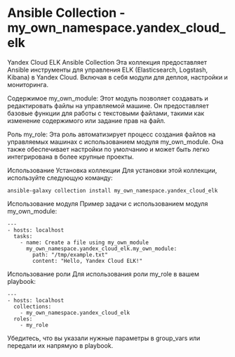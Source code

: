 # Ansible Collection - my_own_namespace.yandex_cloud_elk

Yandex Cloud ELK Ansible Collection
Эта коллекция предоставляет Ansible инструменты для управления ELK (Elasticsearch, Logstash, Kibana) в Yandex Cloud. Включая в себя модули для деплоя, настройки и мониторинга.

Содержимое
my_own_module: Этот модуль позволяет создавать и редактировать файлы на управляемой машине. Он предоставляет базовые функции для работы с текстовыми файлами, такими как изменение содержимого или задание прав на файл.

Роль my_role: Эта роль автоматизирует процесс создания файлов на управляемых машинах с использованием модуля my_own_module. Она также обеспечивает настройки по умолчанию и может быть легко интегрирована в более крупные проекты.

Использование
Установка коллекции
Для установки этой коллекции, используйте следующую команду:

```
ansible-galaxy collection install my_own_namespace.yandex_cloud_elk
```

Использование модуля
Пример задачи с использованием модуля my_own_module:

```
---
- hosts: localhost
  tasks:
    - name: Create a file using my_own_module
      my_own_namespace.yandex_cloud_elk.my_own_module:
        path: "/tmp/example.txt"
        content: "Hello, Yandex Cloud ELK!"

```

Использование роли
Для использования роли my_role в вашем playbook:

```
---
- hosts: localhost
  collections:
    - my_own_namespace.yandex_cloud_elk
  roles:
    - my_role

```

Убедитесь, что вы указали нужные параметры в group_vars или передали их напрямую в playbook.

